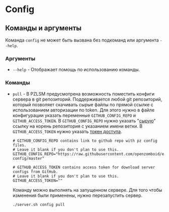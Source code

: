 # Config


## Команды и аргументы
Команда `config` не может быть вызвана без подкоманд или аргумента `--help`.

### Аргументы

  * `--help` - Отображает помощь по использованию команды.

### Команды

  * `pull` - В PZLSM предусмотрена возможность поместить конфиги сервера в git репозиторий. Поддерживается любой git репозиторий, который позволяет скачивать сырые файлы по прямой ссылке с использованием авторизации по token. Для этого нужно в файле конфигурации указать переменные `GITHUB_CONFIG_REPO` и `GITHUB_ACCESS_TOKEN`. В `GITHUB_CONFIG_REPO` нужно указать "[сырую](https://github.com/orgs/community/discussions/22537)" ссылку на корень репозитория с указанием имени ветки. В `GITHUB_ACCESS_TOKEN` нужно указать [токен доступа](https://docs.github.com/en/authentication/keeping-your-account-and-data-secure/creating-a-personal-access-token).

        # GITHUB_CONFIG_REPO contains link to github repo with pz config files.
        # Leave it blank if you don't plan to use this.
        GITHUB_CONFIG_REPO="https://raw.githubusercontent.com/openzomboid/example-config/master"
        
        # GITHUB_ACCESS_TOKEN contains access token for download server configs from GitHub.
        # Leave it blank if you don't plan to use this.
        GITHUB_ACCESS_TOKEN="" 
        
    Команду можно выполнять на запущенном сервере. Для того чтобы изменения были применены, нужно перезапустить сервер.
    
        ./server.sh config pull
